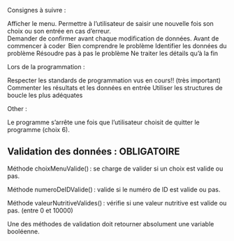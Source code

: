 Consignes à suivre :   

Afficher le menu. 
Permettre à l’utilisateur de saisir une nouvelle fois son choix ou son entrée en cas d’erreur.  
Demander de confirmer avant chaque modification de données. 
Avant de commencer à coder  
Bien comprendre le problème 
Identifier les données du problème 
Résoudre pas à pas le problème 
Ne traiter les détails qu’à la fin 

 

Lors de la programmation :

Respecter les standards de programmation vus en cours!! (très important)  
Commenter les résultats et les données en entrée 
Utiliser les structures de boucle les plus adéquates 


Other : 

Le programme s’arrête une fois que l’utilisateur choisit de quitter le programme (choix 6).  


Validation des données :  OBLIGATOIRE 
- 
Méthode choixMenuValide() : se charge de valider si un choix est valide ou pas. 

Méthode numeroDeIDValide() : valide si le numéro de ID est valide ou pas.  

Méthode valeurNutritiveValides() : vérifie si une valeur nutritive est valide ou pas.  (entre 0 et 10000) 

Une des méthodes de validation doit retourner absolument une variable booléenne.
 
 
